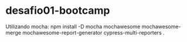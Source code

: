 # desafio01-bootcamp


Utilizando mocha:
npm install -D mocha mochawesome mochawesome-merge mochawesome-report-generator cypress-multi-reporters
.
